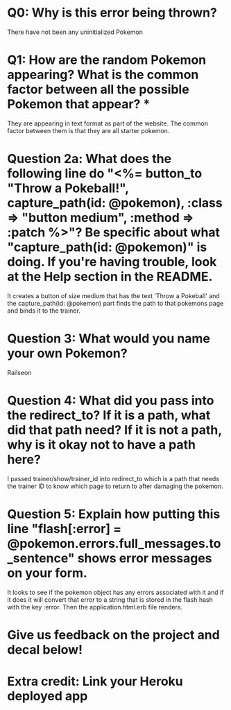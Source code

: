 # Q0: Why is this error being thrown?
There have not been any uninitialized Pokemon

# Q1: How are the random Pokemon appearing? What is the common factor between all the possible Pokemon that appear? *
They are appearing in text format as part of the website. The common factor between them is that they are all starter pokemon.

# Question 2a: What does the following line do "<%= button_to "Throw a Pokeball!", capture_path(id: @pokemon), :class => "button medium", :method => :patch %>"? Be specific about what "capture_path(id: @pokemon)" is doing. If you're having trouble, look at the Help section in the README.
It creates a button of size medium that has the text 'Throw a Pokeball' and the capture_path(id: @pokemon) part finds the path to that pokemons page and binds it to the trainer.

# Question 3: What would you name your own Pokemon?
Railseon

# Question 4: What did you pass into the redirect_to? If it is a path, what did that path need? If it is not a path, why is it okay not to have a path here?
I passed trainer/show/trainer_id into redirect_to which is a path that needs the trainer ID to know which page to return to after damaging the pokemon.

# Question 5: Explain how putting this line "flash[:error] = @pokemon.errors.full_messages.to_sentence" shows error messages on your form.
It looks to see if the pokemon object has any errors associated with it and if it does it will convert that error to a string that is stored in the flash hash with the key :error. Then the application.html.erb file renders.

# Give us feedback on the project and decal below!

# Extra credit: Link your Heroku deployed app

